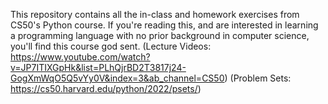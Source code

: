 This repository contains all the in-class and homework exercises from CS50's Python course. If you're reading this, and are interested in learning a programming language with no prior background in computer science, you'll find this course god sent. 
(Lecture Videos: https://www.youtube.com/watch?v=JP7ITIXGpHk&list=PLhQjrBD2T3817j24-GogXmWqO5Q5vYy0V&index=3&ab_channel=CS50)
(Problem Sets: https://cs50.harvard.edu/python/2022/psets/)
